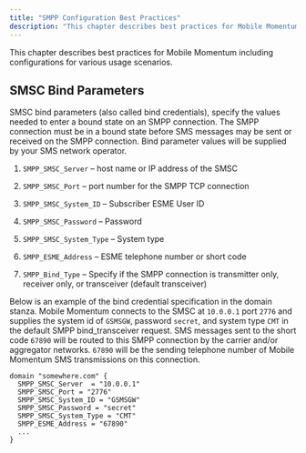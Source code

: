 ```yaml
---
title: "SMPP Configuration Best Practices"
description: "This chapter describes best practices for Mobile Momentum including configurations for various usage scenarios SMSC bind parameters also called bind credentials specify the values needed to enter a bound state on an SMPP connection The SMPP connection must be in a bound state before SMS messages may be sent or..."
---
```



This chapter describes best practices for Mobile Momentum including configurations for various usage scenarios.

## <a name="mobility.best.practices.bind.params"></a> SMSC Bind Parameters

SMSC bind parameters (also called bind credentials), specify the values needed to enter a bound state on an SMPP connection. The SMPP connection must be in a bound state before SMS messages may be sent or received on the SMPP connection. Bind parameter values will be supplied by your SMS network operator.

1.  `SMPP_SMSC_Server` – host name or IP address of the SMSC

2.  `SMPP_SMSC_Port` – port number for the SMPP TCP connection

3.  `SMPP_SMSC_System_ID` – Subscriber ESME User ID

4.  `SMPP_SMSC_Password` – Password

5.  `SMPP_SMSC_System_Type` – System type

6.  `SMPP_ESME_Address` – ESME telephone number or short code

7.  `SMPP_Bind_Type` – Specify if the SMPP connection is transmitter only, receiver only, or transceiver (default transceiver)

Below is an example of the bind credential specification in the domain stanza. Mobile Momentum connects to the SMSC at `10.0.0.1` port `2776` and supplies the system id of `GSMSGW`, password `secret`, and system type `CMT` in the default SMPP bind_transceiver request. SMS messages sent to the short code `67890` will be routed to this SMPP connection by the carrier and/or aggregator networks. `67890` will be the sending telephone number of Mobile Momentum SMS transmissions on this connection.

```
domain "somewhere.com" {
  SMPP_SMSC_Server  = "10.0.0.1"
  SMPP_SMSC_Port = "2776"
  SMPP_SMSC_System_ID = "GSMSGW"
  SMPP_SMSC_Password = "secret"
  SMPP_SMSC_System_Type = "CMT"
  SMPP_ESME_Address = "67890"
  ...
}
```